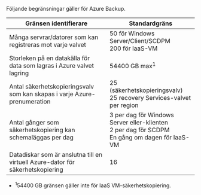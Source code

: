 Följande begränsningar gäller för Azure Backup.

| Gränsen identifierare | Standardgräns |
| --- | --- |
| Många servrar/datorer som kan registreras mot varje valvet |50 för Windows Server/Client/SCDPM <br/> 200 för IaaS-VM |
| Storleken på en datakälla för data som lagras i Azure valvet lagring |54400 GB max<sup>1</sup> |
| Antal säkerhetskopieringsvalv som kan skapas i varje Azure-prenumeration |25 (säkerhetskopieringsvalv) <br/> 25 recovery Services-valvet per region |
| Antal gånger som säkerhetskopiering kan schemaläggas per dag |3 per dag för Windows Server eller-klienten <br/> 2 per dag för SCDPM <br/> En gång om dagen för IaaS-VM |
| Datadiskar som är anslutna till en virtuell Azure-dator för säkerhetskopiering |16 |

* <sup>1</sup>54400 GB gränsen gäller inte för IaaS VM-säkerhetskopiering.

